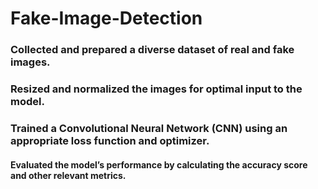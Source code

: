 # Fake-Image-Detection
### Collected and prepared a diverse dataset of real and fake images.
### Resized and normalized the images for optimal input to the model.
### Trained a Convolutional Neural Network (CNN) using an appropriate loss function and optimizer.
#### Evaluated the model’s performance by calculating the accuracy score and other relevant metrics.
